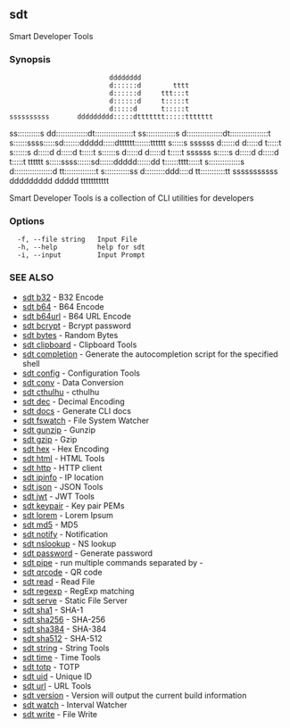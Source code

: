 ## sdt

Smart Developer Tools

### Synopsis


                             dddddddd
                             d::::::d        tttt
                             d::::::d     ttt:::t
                             d::::::d     t:::::t
                             d:::::d      t:::::t
    ssssssssss       ddddddddd:::::dttttttt:::::ttttttt
  ss::::::::::s    dd::::::::::::::dt:::::::::::::::::t
ss:::::::::::::s  d::::::::::::::::dt:::::::::::::::::t
s::::::ssss:::::sd:::::::ddddd:::::dtttttt:::::::tttttt
 s:::::s  ssssss d::::::d    d:::::d      t:::::t
   s::::::s      d:::::d     d:::::d      t:::::t
      s::::::s   d:::::d     d:::::d      t:::::t
ssssss   s:::::s d:::::d     d:::::d      t:::::t    tttttt
s:::::ssss::::::sd::::::ddddd::::::dd     t::::::tttt:::::t
s::::::::::::::s  d:::::::::::::::::d     tt::::::::::::::t
 s:::::::::::ss    d:::::::::ddd::::d       tt:::::::::::tt
  sssssssssss       ddddddddd   ddddd         ttttttttttt

Smart Developer Tools is a collection of CLI utilities for developers

### Options

```
  -f, --file string   Input File
  -h, --help          help for sdt
  -i, --input         Input Prompt
```

### SEE ALSO

* [sdt b32](sdt_b32.md)	 - B32 Encode
* [sdt b64](sdt_b64.md)	 - B64 Encode
* [sdt b64url](sdt_b64url.md)	 - B64 URL Encode
* [sdt bcrypt](sdt_bcrypt.md)	 - Bcrypt password
* [sdt bytes](sdt_bytes.md)	 - Random Bytes
* [sdt clipboard](sdt_clipboard.md)	 - Clipboard Tools
* [sdt completion](sdt_completion.md)	 - Generate the autocompletion script for the specified shell
* [sdt config](sdt_config.md)	 - Configuration Tools
* [sdt conv](sdt_conv.md)	 - Data Conversion
* [sdt cthulhu](sdt_cthulhu.md)	 - cthulhu
* [sdt dec](sdt_dec.md)	 - Decimal Encoding
* [sdt docs](sdt_docs.md)	 - Generate CLI docs
* [sdt fswatch](sdt_fswatch.md)	 - File System Watcher
* [sdt gunzip](sdt_gunzip.md)	 - Gunzip
* [sdt gzip](sdt_gzip.md)	 - Gzip
* [sdt hex](sdt_hex.md)	 - Hex Encoding
* [sdt html](sdt_html.md)	 - HTML Tools
* [sdt http](sdt_http.md)	 - HTTP client
* [sdt ipinfo](sdt_ipinfo.md)	 - IP location
* [sdt json](sdt_json.md)	 - JSON Tools
* [sdt jwt](sdt_jwt.md)	 - JWT Tools
* [sdt keypair](sdt_keypair.md)	 - Key pair PEMs
* [sdt lorem](sdt_lorem.md)	 - Lorem Ipsum
* [sdt md5](sdt_md5.md)	 - MD5
* [sdt notify](sdt_notify.md)	 - Notification
* [sdt nslookup](sdt_nslookup.md)	 - NS lookup
* [sdt password](sdt_password.md)	 - Generate password
* [sdt pipe](sdt_pipe.md)	 - run multiple <sdt> commands separated by -
* [sdt qrcode](sdt_qrcode.md)	 - QR code
* [sdt read](sdt_read.md)	 - Read File
* [sdt regexp](sdt_regexp.md)	 - RegExp matching
* [sdt serve](sdt_serve.md)	 - Static File Server
* [sdt sha1](sdt_sha1.md)	 - SHA-1
* [sdt sha256](sdt_sha256.md)	 - SHA-256
* [sdt sha384](sdt_sha384.md)	 - SHA-384
* [sdt sha512](sdt_sha512.md)	 - SHA-512
* [sdt string](sdt_string.md)	 - String Tools
* [sdt time](sdt_time.md)	 - Time Tools
* [sdt totp](sdt_totp.md)	 - TOTP
* [sdt uid](sdt_uid.md)	 - Unique ID
* [sdt url](sdt_url.md)	 - URL Tools
* [sdt version](sdt_version.md)	 - Version will output the current build information
* [sdt watch](sdt_watch.md)	 - Interval Watcher
* [sdt write](sdt_write.md)	 - File Write

